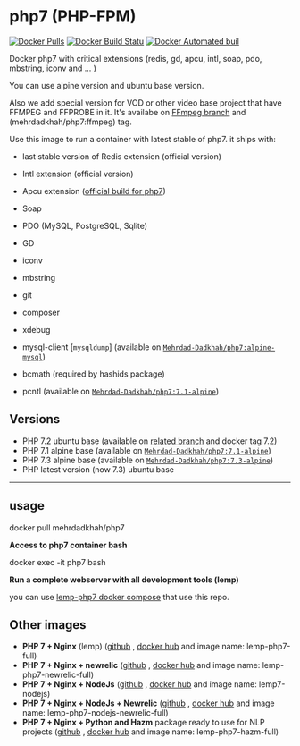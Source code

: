 # php7 (PHP-FPM)

[![Docker Pulls](https://img.shields.io/docker/pulls/mehrdadkhah/php7.svg?maxAge=2592000?style=flat-square)](https://hub.docker.com/r/mehrdadkhah/php7/) [![Docker Build Statu](https://img.shields.io/docker/build/mehrdadkhah/php7.svg?style=flat-square)](https://hub.docker.com/r/mehrdadkhah/php7/) [![Docker Automated buil](https://img.shields.io/docker/automated/mehrdadkhah/php7.svg?style=flat-square)](https://hub.docker.com/r/mehrdadkhah/php7/)

Docker php7 with critical extensions (redis, gd, apcu, intl, soap, pdo, mbstring, iconv and ... )

  You can use alpine version and ubuntu base version.

Also we add special version for VOD or other video base project that have FFMPEG and FFPROBE in it. It's availabe on [FFmpeg branch](https://github.com/Mehrdad-Dadkhah/php7/tree/FFmpeg) and (mehrdadkhah/php7:ffmpeg) tag.

Use this image to run a container with latest stable of php7. it ships with:

  

- last stable version of Redis extension (official version)

- Intl extension (official version)

- Apcu extension ([official build for php7](https://pecl.php.net/package/APCu))

- Soap

- PDO (MySQL, PostgreSQL, Sqlite)

- GD

- iconv

- mbstring

- git

- composer

- xdebug
-   mysql-client [`mysqldump`] (available on  [`Mehrdad-Dadkhah/php7:alpine-mysql`](https://github.com/Mehrdad-Dadkhah/php7/blob/master/alpine/mysql/Dockerfile))
-   bcmath (required by hashids package)
-   pcntl (available on  [`Mehrdad-Dadkhah/php7:7.1-alpine`](https://github.com/Mehrdad-Dadkhah/php7/blob/master/7.1/alpine/Dockerfile))

  
  ## Versions

 - PHP 7.2 ubuntu base (available on [related branch](https://github.com/Mehrdad-Dadkhah/php7/tree/PHP7.2) and docker tag 7.2)
 - PHP 7.1 alpine base (available on  [`Mehrdad-Dadkhah/php7:7.1-alpine`](https://github.com/Mehrdad-Dadkhah/php7/tree/alpine/7.1/alpine))
 - PHP 7.3 alpine base (available on  [`Mehrdad-Dadkhah/php7:7.3-alpine`](https://github.com/Mehrdad-Dadkhah/php7/tree/alpine/7.3/alpine))
 - PHP latest version (now 7.3) ubuntu base

----------

## usage

  

docker pull mehrdadkhah/php7


**Access to php7 container bash**

docker exec -it php7 bash

  

**Run a complete webserver with all development tools (lemp)**

  
  

you can use [lemp-php7 docker compose](https://github.com/Mehrdad-Dadkhah/lemp-php7) that use this repo.

## Other images

 - **PHP 7 + Nginx** (lemp) ([github](https://github.com/Mehrdad-Dadkhah/lemp-php7-full) , [docker hub](https://hub.docker.com/r/mehrdadkhah/lemp-php7-full) and image name: lemp-php7-full)
 - **PHP 7 + Nginx + newrelic** ([github](https://github.com/Mehrdad-Dadkhah/lemp-php7-newrelic-full) , [docker hub](https://hub.docker.com/r/mehrdadkhah/lemp-php7-newrelic-full) and image name: lemp-php7-newrelic-full)
 - **PHP 7 + Nginx + NodeJs** ([github](https://github.com/Mehrdad-Dadkhah/lemp-php7-newrelic-full) , [docker hub](https://hub.docker.com/r/mehrdadkhah/lemp7-nodejs) and image name: lemp7-nodejs)
 - **PHP 7 + Nginx + NodeJs + Newrelic** ([github](https://github.com/Mehrdad-Dadkhah/lemp-php7-nodejs-newrelic-full) , [docker hub](https://hub.docker.com/r/mehrdadkhah/lemp-php7-nodejs-newrelic-full) and image name: lemp-php7-nodejs-newrelic-full)
 - **PHP 7 + Nginx + Python and Hazm** package ready to use for NLP projects ([github](https://github.com/Mehrdad-Dadkhah/lemp-php7-hazm-full) , [docker hub](https://hub.docker.com/r/mehrdadkhah/lemp-php7-hazm-full) and image name: lemp-php7-hazm-full)

